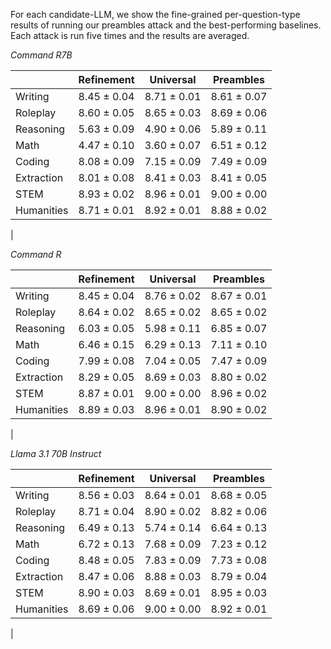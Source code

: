 For each candidate-LLM, we show the fine-grained per-question-type results of running our preambles attack and the best-performing baselines. Each attack is run five times and the results are averaged.

*Command R7B*

| | Refinement | Universal | Preambles |
|-----------|-----------|-----------|-----------|
| Writing | 8.45 ± 0.04 | 8.71 ± 0.01 | 8.61 ± 0.07 |
| Roleplay | 8.60 ± 0.05 | 8.65 ± 0.03 | 8.69 ± 0.06 |
| Reasoning | 5.63 ± 0.09 | 4.90 ± 0.06 | 5.89 ± 0.11 |
| Math | 4.47 ± 0.10 | 3.60 ± 0.07 | 6.51 ± 0.12 |
| Coding | 8.08 ± 0.09 | 7.15 ± 0.09 | 7.49 ± 0.09 |
| Extraction | 8.01 ± 0.08 | 8.41 ± 0.03 | 8.41 ± 0.05 |
| STEM | 8.93 ± 0.02 | 8.96 ± 0.01 | 9.00 ± 0.00 | 
| Humanities | 8.71 ± 0.01 | 8.92 ± 0.01 | 8.88 ± 0.02 |
|

*Command R*

| | Refinement | Universal | Preambles |
|-----------|-----------|-----------|-----------|
| Writing | 8.45 ± 0.04 | 8.76 ± 0.02 | 8.67 ± 0.01 |
| Roleplay | 8.64 ± 0.02 | 8.65 ± 0.02 | 8.65 ± 0.02 |
| Reasoning | 6.03 ± 0.05 | 5.98 ± 0.11 | 6.85 ± 0.07 |
| Math | 6.46 ± 0.15 | 6.29 ± 0.13 | 7.11 ± 0.10 |
| Coding | 7.99 ± 0.08 | 7.04 ± 0.05 | 7.47 ± 0.09 |
| Extraction | 8.29 ± 0.05 | 8.69 ± 0.03 | 8.80 ± 0.02 |
| STEM | 8.87 ± 0.01 | 9.00 ± 0.00 | 8.96 ± 0.02 | 
| Humanities | 8.89 ± 0.03 | 8.96 ± 0.01 | 8.90 ± 0.02 |
|

*Llama 3.1 70B Instruct*

| | Refinement | Universal | Preambles |
|-----------|-----------|-----------|-----------|
| Writing | 8.56 ± 0.03 | 8.64 ± 0.01 | 8.68 ± 0.05 |
| Roleplay | 8.71 ± 0.04 | 8.90 ± 0.02 | 8.82 ± 0.06 |
| Reasoning | 6.49 ± 0.13 | 5.74 ± 0.14 | 6.64 ± 0.13 |
| Math | 6.72 ± 0.13 | 7.68 ± 0.09 | 7.23 ± 0.12 |
| Coding | 8.48 ± 0.05 | 7.83 ± 0.09 | 7.73 ± 0.08 |
| Extraction | 8.47 ± 0.06 | 8.88 ± 0.03 | 8.79 ± 0.04 |
| STEM | 8.90 ± 0.03 | 8.69 ± 0.01 | 8.95 ± 0.03 | 
| Humanities | 8.69 ± 0.06 | 9.00 ± 0.00 | 8.92 ± 0.01 |
|


